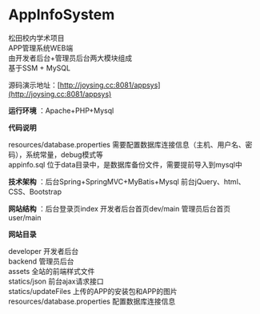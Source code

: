 # AppInfoSystem
松田校内学术项目  
APP管理系统WEB端  
由开发者后台+管理员后台两大模块组成  
基于SSM + MySQL

源码演示地址：[http://joysing.cc:8081/appsys](http://joysing.cc:8081/appsys)

 **运行环境** ：Apache+PHP+Mysql

 **代码说明** 

resources/database.properties 需要配置数据库连接信息（主机、用户名、密码），系统常量，debug模式等  
appinfo.sql 位于data目录中，是数据库备份文件，需要提前导入到mysql中

 **技术架构** ：后台Spring+SpringMVC+MyBatis+Mysql 前台jQuery、html、CSS、Bootstrap

 **网站结构** ：后台登录页index 开发者后台首页dev/main 管理员后台首页user/main

 **网站目录** 

developer 开发者后台  
backend 管理员后台  
assets 全站的前端样式文件  
statics/json 前台ajax请求接口  
statics/updateFiles 上传的APP的安装包和APP的图片  
resources/database.properties 配置数据库连接信息  
